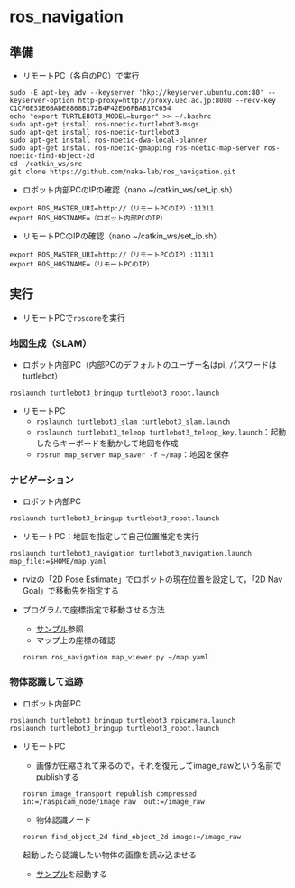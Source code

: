 # ros_navigation

## 準備
- リモートPC（各自のPC）で実行
```
sudo -E apt-key adv --keyserver 'hkp://keyserver.ubuntu.com:80' --keyserver-option http-proxy=http://proxy.uec.ac.jp:8080 --recv-key C1CF6E31E6BADE8868B172B4F42ED6FBAB17C654
echo "export TURTLEBOT3_MODEL=burger" >> ~/.bashrc
sudo apt-get install ros-noetic-turtlebot3-msgs
sudo apt-get install ros-noetic-turtlebot3
sudo apt-get install ros-noetic-dwa-local-planner
sudo apt-get install ros-noetic-gmapping ros-noetic-map-server ros-noetic-find-object-2d
cd ~/catkin_ws/src
git clone https://github.com/naka-lab/ros_navigation.git
```

- ロボット内部PCのIPの確認（nano ~/catkin_ws/set_ip.sh）
```
export ROS_MASTER_URI=http://（リモートPCのIP）:11311
export ROS_HOSTNAME=（ロボット内部PCのIP）
```

- リモートPCのIPの確認（nano ~/catkin_ws/set_ip.sh）
```
export ROS_MASTER_URI=http://（リモートPCのIP）:11311
export ROS_HOSTNAME=（リモートPCのIP）
```


## 実行
- リモートPCで`roscore`を実行

### 地図生成（SLAM）
- ロボット内部PC（内部PCのデフォルトのユーザー名はpi, パスワードはturtlebot）
```
roslaunch turtlebot3_bringup turtlebot3_robot.launch
```

- リモートPC
  - `roslaunch turtlebot3_slam turtlebot3_slam.launch`
  - `roslaunch turtlebot3_teleop turtlebot3_teleop_key.launch`：起動したらキーボードを動かして地図を作成
  - `rosrun map_server map_saver -f ~/map`：地図を保存
  
### ナビゲーション
- ロボット内部PC
```
roslaunch turtlebot3_bringup turtlebot3_robot.launch 
```

- リモートPC：地図を指定して自己位置推定を実行
```
roslaunch turtlebot3_navigation turtlebot3_navigation.launch map_file:=$HOME/map.yaml
```

- rvizの「2D Pose Estimate」でロボットの現在位置を設定して，「2D Nav Goal」で移動先を指定する

- プログラムで座標指定で移動させる方法
  - [サンプル](https://github.com/naka-lab/ros_navigation/blob/main/scripts/navigation.py)参照
  - マップ上の座標の確認
  ```
  rosrun ros_navigation map_viewer.py ~/map.yaml
  ```
  
### 物体認識して追跡
- ロボット内部PC
```
roslaunch turtlebot3_bringup turtlebot3_rpicamera.launch 
roslaunch turtlebot3_bringup turtlebot3_robot.launch
```

- リモートPC
  - 画像が圧縮されて来るので，それを復元してimage_rawという名前でpublishする
  ```
  rosrun image_transport republish compressed in:=/raspicam_node/image raw  out:=/image_raw
  ```

  - 物体認識ノード
  ```
  rosrun find_object_2d find_object_2d image:=/image_raw
  ```  
  起動したら認識したい物体の画像を読み込ませる
  
  - [サンプル](https://github.com/naka-lab/ros_navigation/blob/main/scripts/object_tracking.py)を起動する  
